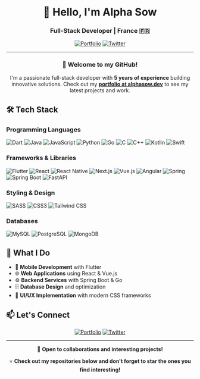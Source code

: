 <div align="center">

# 👋 Hello, I'm Alpha Sow

### Full-Stack Developer | France 🇫🇷

[![Portfolio](https://img.shields.io/badge/Portfolio-alphasow.dev-blue?style=for-the-badge&logo=firefox)](https://alphasow.dev)
[![Twitter](https://img.shields.io/badge/Twitter-@S_Alphaibrahima-1DA1F2?style=for-the-badge&logo=twitter)](https://twitter.com/S_Alphaibrahima)

---

### 🚀 Welcome to my GitHub!

I'm a passionate full-stack developer with **5 years of experience** building innovative solutions. 
Check out my **[portfolio at alphasow.dev](https://alphasow.dev/en)** to see my latest projects and work.

</div>

## 🛠️ Tech Stack

### Programming Languages
![Dart](https://img.shields.io/badge/Dart-0175C2?style=flat-square&logo=dart&logoColor=white)
![Java](https://img.shields.io/badge/Java-ED8B00?style=flat-square&logo=java&logoColor=white)
![JavaScript](https://img.shields.io/badge/JavaScript-F7DF1E?style=flat-square&logo=javascript&logoColor=black)
![Python](https://img.shields.io/badge/Python-3776AB?style=flat-square&logo=python&logoColor=white)
![Go](https://img.shields.io/badge/Go-00ADD8?style=flat-square&logo=go&logoColor=white)
![C](https://img.shields.io/badge/C-A8B9CC?style=flat-square&logo=c&logoColor=black)
![C++](https://img.shields.io/badge/C++-00599C?style=flat-square&logo=c%2B%2B&logoColor=white)
![Kotlin](https://img.shields.io/badge/Kotlin-0095D5?style=flat-square&logo=kotlin&logoColor=white)
![Swift](https://img.shields.io/badge/Swift-FA7343?style=flat-square&logo=swift&logoColor=white)

### Frameworks & Libraries
![Flutter](https://img.shields.io/badge/Flutter-02569B?style=flat-square&logo=flutter&logoColor=white)
![React](https://img.shields.io/badge/React-61DAFB?style=flat-square&logo=react&logoColor=black)
![React Native](https://img.shields.io/badge/React_Native-61DAFB?style=flat-square&logo=react&logoColor=black)
![Next.js](https://img.shields.io/badge/Next.js-000000?style=flat-square&logo=next.js&logoColor=white)
![Vue.js](https://img.shields.io/badge/Vue.js-4FC08D?style=flat-square&logo=vue.js&logoColor=white)
![Angular](https://img.shields.io/badge/Angular-DD0031?style=flat-square&logo=angular&logoColor=white)
![Spring](https://img.shields.io/badge/Spring-6DB33F?style=flat-square&logo=spring&logoColor=white)
![Spring Boot](https://img.shields.io/badge/Spring_Boot-6DB33F?style=flat-square&logo=spring-boot&logoColor=white)
![FastAPI](https://img.shields.io/badge/FastAPI-009688?style=flat-square&logo=fastapi&logoColor=white)

### Styling & Design
![SASS](https://img.shields.io/badge/SASS-CC6699?style=flat-square&logo=sass&logoColor=white)
![CSS3](https://img.shields.io/badge/CSS3-1572B6?style=flat-square&logo=css3&logoColor=white)
![Tailwind CSS](https://img.shields.io/badge/Tailwind_CSS-38B2AC?style=flat-square&logo=tailwind-css&logoColor=white)

### Databases
![MySQL](https://img.shields.io/badge/MySQL-4479A1?style=flat-square&logo=mysql&logoColor=white)
![PostgreSQL](https://img.shields.io/badge/PostgreSQL-316192?style=flat-square&logo=postgresql&logoColor=white)
![MongoDB](https://img.shields.io/badge/MongoDB-47A248?style=flat-square&logo=mongodb&logoColor=white)


## 🎯 What I Do

- 📱 **Mobile Development** with Flutter
- 🌐 **Web Applications** using React & Vue.js
- ⚙️ **Backend Services** with Spring Boot & Go
- 🗄️ **Database Design** and optimization
- 🎨 **UI/UX Implementation** with modern CSS frameworks

## 📫 Let's Connect

<div align="center">

[![Portfolio](https://img.shields.io/badge/🌐_Portfolio-alphasow.dev-blue?style=for-the-badge)](https://alphasow.dev)
[![Twitter](https://img.shields.io/badge/🐦_Twitter-@S_Alphaibrahima-1DA1F2?style=for-the-badge)](https://twitter.com/S_Alphaibrahima)

---

💼 **Open to collaborations and interesting projects!**

⭐ **Check out my repositories below and don't forget to star the ones you find interesting!**

</div>
